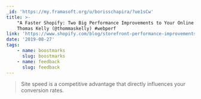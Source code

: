 ```yaml
---
_id: 'https://my.framasoft.org/u/borisschapira/?ue1sCw'
title: >-
    "A Faster Shopify: Two Big Performance Improvements to Your Online Store",
    Thomas Kelly (@thommaskelly) #webperf
link: 'https://www.shopify.com/blog/storefront-performance-improvements'
date: '2019-08-27'
tags:
    - name: boostmarks
      slug: boostmarks
    - name: feedback
      slug: feedback
---
```


<div class="markdown"><blockquote>
<p>Site speed is a competitive advantage that directly influences your conversion rates.
</p>
</blockquote></div>
